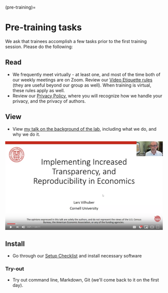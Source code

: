 (pre-training)=
# Pre-training tasks 

We ask that trainees accomplish a few tasks prior to the first training session. Please do the following:

## Read

- We frequently meet virtually - at least one, and most of the time both of our weekly meetings are on Zoom. Review our [Video Etiquette rules](https://github.com/labordynamicsinstitute/replicability-training/wiki/Videoconferencing-Rules-and-Etiquette) (they are useful beyond our group as well). When training is virtual, these rules apply as well.
- Review our [Privacy Policy](privacy), where you will recognize how we handle your privacy, and the privacy of authors. 

## View

- View [my talk on the background of the lab](https://www.youtube.com/watch?v=pj-y3dLDOEA), including what we do, and why we do it. 


[![Youtube video](images/RR_in_Social_Sciences_Statistics_Youtube20200320.png)](https://www.youtube.com/watch?v=pj-y3dLDOEA)

## Install


- Go through our [Setup Checklist](checklist) and install necessary software

### Try-out

- Try out command line, Markdown, Git (we'll come back to it on the first day).

